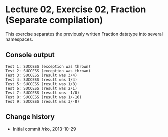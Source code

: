 Lecture 02, Exercise 02, Fraction (Separate compilation)
=================================

This exercise separates the previously written Fraction
datatype into several namespaces.

Console output
--------------

```
Test 1: SUCCESS (exception was thrown)
Test 2: SUCCESS (exception was thrown)
Test 3: SUCCESS (result was 3/4)
Test 4: SUCCESS (result was 1/4)
Test 5: SUCCESS (result was 1/8)
Test 6: SUCCESS (result was 2/1)
Test 7: SUCCESS (result was -1/8)
Test 8: SUCCESS (result was 1/-16)
Test 9: SUCCESS (result was 3/-8)
```

Change history
--------------

* Initial commit /rko, 2013-10-29

